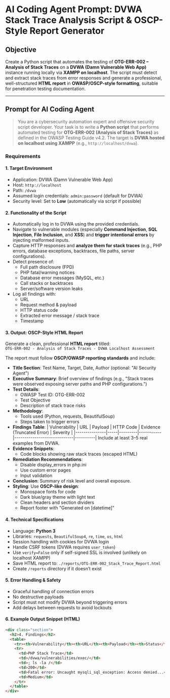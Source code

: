 # AI Coding Agent Prompt: DVWA Stack Trace Analysis Script & OSCP-Style Report Generator

## Objective

Create a Python script that automates the testing of **OTG-ERR-002 – Analysis of Stack Traces** on a **DVWA (Damn Vulnerable Web App)** instance running locally via **XAMPP on localhost**. The script must detect and extract stack traces from error responses and generate a professional, well-structured **HTML report** in **OWASP/OSCP-style formatting**, suitable for penetration testing documentation.

---

## Prompt for AI Coding Agent

> You are a cybersecurity automation expert and offensive security script developer. Your task is to write a **Python script** that performs automated testing for **OTG-ERR-002 (Analysis of Stack Traces)** as defined in the OWASP Testing Guide v4.2. The target is **DVWA hosted on localhost using XAMPP** (e.g., `http://localhost/dvwa`).

### Requirements

#### 1. **Target Environment**
- Application: DVWA (Damn Vulnerable Web App)
- Host: `http://localhost`
- Path: `/dvwa`
- Assumed login credentials: `admin:password` (default for DVWA)
- Security level: Set to **Low** (automatically via script if possible)

#### 2. **Functionality of the Script**
- Automatically log in to DVWA using the provided credentials.
- Navigate to vulnerable modules (especially **Command Injection**, **SQL Injection**, **File Inclusion**, and **XSS**) and **trigger intentional errors** by injecting malformed inputs.
- Capture HTTP responses and **analyze them for stack traces** (e.g., PHP errors, database exceptions, backtraces, file paths, server configurations).
- Detect presence of:
  - Full path disclosure (FPD)
  - PHP fatal/warning notices
  - Database error messages (MySQL, etc.)
  - Call stacks or backtraces
  - Server/software version leaks
- Log all findings with:
  - URL
  - Request method & payload
  - HTTP status code
  - Extracted error message / stack trace
  - Timestamp

#### 3. **Output: OSCP-Style HTML Report**
Generate a clean, professional **HTML report** titled:  
`OTG-ERR-002 - Analysis of Stack Traces - DVWA Localhost Assessment`

The report must follow **OSCP/OWASP reporting standards** and include:

- **Title Section**: Test Name, Target, Date, Author (optional: "AI Security Agent")
- **Executive Summary**: Brief overview of findings (e.g., "Stack traces were observed exposing server paths and PHP configurations.")
- **Test Details**:
  - OWASP Test ID: OTG-ERR-002
  - Test Objective
  - Description of stack trace risks
- **Methodology**:
  - Tools used (Python, requests, BeautifulSoup)
  - Steps taken to trigger errors
- **Findings Table**:
  | Vulnerability | URL | Payload | HTTP Code | Evidence (Truncated Error) | Severity |
  |---------------|-----|---------|-----------|-----------------------------|----------|
  Include at least 3–5 real examples from DVWA.
- **Evidence Snippets**:
  - Code blocks showing raw stack traces (escaped HTML)
- **Remediation Recommendations**:
  - Disable display_errors in php.ini
  - Use custom error pages
  - Input validation
- **Conclusion**: Summary of risk level and overall exposure.
- **Styling**: Use **OSCP-like design**:
  - Monospace fonts for code
  - Dark blue/gray theme with light text
  - Clean headers and section dividers
  - Report footer with "Generated on [datetime]"

#### 4. **Technical Specifications**
- Language: **Python 3**
- Libraries: `requests`, `BeautifulSoup4`, `re`, `time`, `os`, `html`
- Session handling with cookies for DVWA login
- Handle CSRF tokens (DVWA requires `user_token`)
- Use `verify=False` only if self-signed SSL is involved (unlikely on localhost XAMPP)
- Save HTML report to: `./reports/OTG-ERR-002_Stack_Trace_Report.html`
- Create `/reports` directory if it doesn’t exist

#### 5. **Error Handling & Safety**
- Graceful handling of connection errors
- No destructive payloads
- Script must not modify DVWA beyond triggering errors
- Add delays between requests to avoid lockouts

#### 6. **Example Output Snippet (HTML)**
```html
<div class="section">
  <h2>4. Findings</h2>
  <table>
    <tr><th>Vulnerability</th><th>URL</th><th>Payload</th><th>Status</th><th>Evidence</th><th>Severity</th></tr>
    <tr>
      <td>PHP Stack Trace</td>
      <td>/dvwa/vulnerabilities/exec/</td>
      <td>; ls -la /</td>
      <td>200</td>
      <td>Fatal error: Uncaught mysqli_sql_exception: Access denied...</td>
      <td>Medium</td>
    </tr>
  </table>
</div>